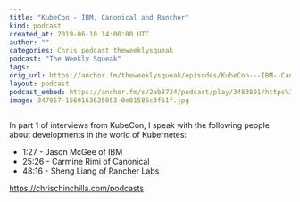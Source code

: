 ```yaml
---
title: "KubeCon - IBM, Canonical and Rancher"
kind: podcast
created_at: 2019-06-10 14:00:00 UTC
author: ""
categories: Chris podcast theweeklysqueak
podcast: "The Weekly Squeak"
tags: 
orig_url: https://anchor.fm/theweeklysqueak/episodes/KubeCon---IBM--Canonical-and-Rancher-e48qmp
layout: podcast
podcast_embed: https://anchor.fm/s/2ab8734/podcast/play/3483801/https%3A%2F%2Fd3ctxlq1ktw2nl.cloudfront.net%2Fstaging%2F2019-5-6%2F16527616-44100-2-0f10f8b98c827.m4a
image: 347957-1560163625053-0e01586c3f61f.jpg
---
```

In part 1 of interviews from KubeCon, I speak with the following people about developments in the world of Kubernetes:

- 1:27 - Jason McGee of IBM
- 25:26 - Carmine Rimi of Canonical
- 48:16 - Sheng Liang of Rancher Labs

https://chrischinchilla.com/podcasts